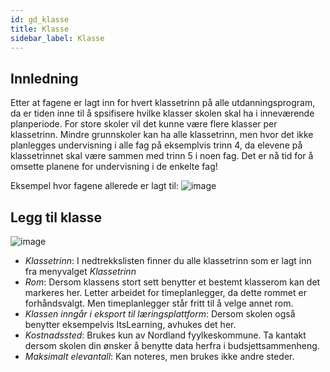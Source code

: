 ```yaml
---
id: gd_klasse
title: Klasse
sidebar_label: Klasse
---
```


## Innledning
Etter at fagene er lagt inn for hvert klassetrinn på alle utdanningsprogram, da er tiden inne til å spsifisere hvilke klasser skolen skal ha i inneværende planperiode. For store skoler vil det kunne være flere klasser per klassetrinn. Mindre grunnskoler kan ha alle klassetrinn, men hvor det ikke planlegges undervisning i alle fag på eksemplvis trinn 4, da elevene på klassetrinnet skal være sammen med trinn 5 i noen fag. Det er nå tid for å omsette planene for undervisning i de enkelte fag!

Eksempel hvor fagene allerede er lagt til:
![image](https://user-images.githubusercontent.com/80097133/120977450-a34f9400-c773-11eb-854c-e8e151744a40.png)

## Legg til klasse

![image](https://user-images.githubusercontent.com/80097133/120978053-5ae4a600-c774-11eb-9014-eacd0c1493cd.png)

- _Klassetrinn_: I nedtrekkslisten finner du alle klassetrinn som er lagt inn fra menyvalget _Klassetrinn_
- _Rom_: Dersom klassens stort sett benytter et bestemt klasserom kan det markeres her. Letter arbeidet for timeplanlegger, da dette rommet er forhåndsvalgt. Men timeplanlegger står fritt til å velge annet rom.
- _Klassen inngår i eksport til læringsplattform_: Dersom skolen også benytter eksempelvis ItsLearning, avhukes det her.
- _Kostnadssted_: Brukes kun av Nordland fyylkeskommune. Ta kantakt dersom skolen din ønsker å benytte data herfra i budsjettsammenheng.
- _Maksimalt elevantall_: Kan noteres, men brukes ikke andre steder.
